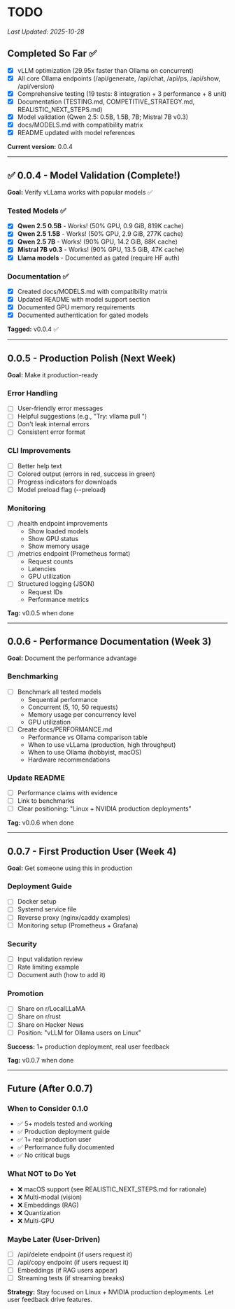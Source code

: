# TODO

_Last Updated: 2025-10-28_

## Completed So Far ✅

- [x] vLLM optimization (29.95x faster than Ollama on concurrent)
- [x] All core Ollama endpoints (/api/generate, /api/chat, /api/ps, /api/show, /api/version)
- [x] Comprehensive testing (19 tests: 8 integration + 3 performance + 8 unit)
- [x] Documentation (TESTING.md, COMPETITIVE_STRATEGY.md, REALISTIC_NEXT_STEPS.md)
- [x] Model validation (Qwen 2.5: 0.5B, 1.5B, 7B; Mistral 7B v0.3)
- [x] docs/MODELS.md with compatibility matrix
- [x] README updated with model references

**Current version:** 0.0.4

---

## ✅ 0.0.4 - Model Validation (Complete!)

**Goal:** Verify vLLama works with popular models ✅

### Tested Models ✅
- [x] **Qwen 2.5 0.5B** - Works! (50% GPU, 0.9 GiB, 819K cache)
- [x] **Qwen 2.5 1.5B** - Works! (50% GPU, 2.9 GiB, 277K cache)
- [x] **Qwen 2.5 7B** - Works! (90% GPU, 14.2 GiB, 88K cache)
- [x] **Mistral 7B v0.3** - Works! (90% GPU, 13.5 GiB, 47K cache)
- [x] **Llama models** - Documented as gated (require HF auth)

### Documentation ✅
- [x] Created docs/MODELS.md with compatibility matrix
- [x] Updated README with model support section
- [x] Documented GPU memory requirements
- [x] Documented authentication for gated models

**Tagged:** v0.0.4 ✅

---

## 0.0.5 - Production Polish (Next Week)

**Goal:** Make it production-ready

### Error Handling
- [ ] User-friendly error messages
- [ ] Helpful suggestions (e.g., "Try: vllama pull <model>")
- [ ] Don't leak internal errors
- [ ] Consistent error format

### CLI Improvements
- [ ] Better help text
- [ ] Colored output (errors in red, success in green)
- [ ] Progress indicators for downloads
- [ ] Model preload flag (--preload)

### Monitoring
- [ ] /health endpoint improvements
  - Show loaded models
  - Show GPU status
  - Show memory usage
- [ ] /metrics endpoint (Prometheus format)
  - Request counts
  - Latencies
  - GPU utilization
- [ ] Structured logging (JSON)
  - Request IDs
  - Performance metrics

**Tag:** v0.0.5 when done

---

## 0.0.6 - Performance Documentation (Week 3)

**Goal:** Document the performance advantage

### Benchmarking
- [ ] Benchmark all tested models
  - Sequential performance
  - Concurrent (5, 10, 50 requests)
  - Memory usage per concurrency level
  - GPU utilization
- [ ] Create docs/PERFORMANCE.md
  - Performance vs Ollama comparison table
  - When to use vLLama (production, high throughput)
  - When to use Ollama (hobbyist, macOS)
  - Hardware recommendations

### Update README
- [ ] Performance claims with evidence
- [ ] Link to benchmarks
- [ ] Clear positioning: "Linux + NVIDIA production deployments"

**Tag:** v0.0.6 when done

---

## 0.0.7 - First Production User (Week 4)

**Goal:** Get someone using this in production

### Deployment Guide
- [ ] Docker setup
- [ ] Systemd service file
- [ ] Reverse proxy (nginx/caddy examples)
- [ ] Monitoring setup (Prometheus + Grafana)

### Security
- [ ] Input validation review
- [ ] Rate limiting example
- [ ] Document auth (how to add it)

### Promotion
- [ ] Share on r/LocalLLaMA
- [ ] Share on r/rust
- [ ] Share on Hacker News
- [ ] Position: "vLLM for Ollama users on Linux"

**Success:** 1+ production deployment, real user feedback

**Tag:** v0.0.7 when done

---

## Future (After 0.0.7)

### When to Consider 0.1.0
- ✅ 5+ models tested and working
- ✅ Production deployment guide
- ✅ 1+ real production user
- ✅ Performance fully documented
- ✅ No critical bugs

### What NOT to Do Yet
- ❌ macOS support (see REALISTIC_NEXT_STEPS.md for rationale)
- ❌ Multi-modal (vision)
- ❌ Embeddings (RAG)
- ❌ Quantization
- ❌ Multi-GPU

### Maybe Later (User-Driven)
- [ ] /api/delete endpoint (if users request it)
- [ ] /api/copy endpoint (if users request it)
- [ ] Embeddings (if RAG users appear)
- [ ] Streaming tests (if streaming breaks)

**Strategy:** Stay focused on Linux + NVIDIA production deployments. Let user feedback drive features.
